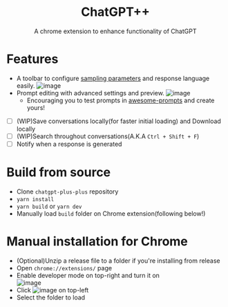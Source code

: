 <div align="center">
    <h1>ChatGPT++</h1>
    <span>A chrome extension to enhance functionality of ChatGPT</span>
</div>

# Features
- A toolbar to configure [sampling parameters](https://platform.openai.com/docs/api-reference/completions/create) and response language easily.
![image](https://user-images.githubusercontent.com/93891414/233942576-cd4cfd94-999e-453d-a835-36a1b5ad9e96.png)
- Prompt editing with advanced settings and preview.
![image](https://user-images.githubusercontent.com/93891414/233944697-eca46ea5-0a18-4d3c-9281-8e779740604f.png)
    - Encouraging you to test prompts in [awesome-prompts](https://github.com/f/awesome-chatgpt-prompts) and create yours!
- [ ] (WIP)Save conversations locally(for faster initial loading) and Download locally
- [ ] (WIP)Search throughout conversations(A.K.A `Ctrl + Shift + F`)
- [ ] Notify when a response is generated

# Build from source
- Clone `chatgpt-plus-plus` repository
- `yarn install`
- `yarn build` or `yarn dev`
- Manually load `build` folder on Chrome extension(following below!)

# Manual installation for Chrome
- (Optional)Unzip a release file to a folder if you're installing from release
- Open `chrome://extensions/` page
- Enable developer mode on top-right and turn it on \
![image](https://user-images.githubusercontent.com/93891414/233949930-de3d9f9c-4f99-415c-ba6c-737606f5973c.png)
- Click ![image](https://user-images.githubusercontent.com/93891414/233950956-e6006991-7563-4a58-9a77-f6bac5c3e174.png) on top-left
- Select the folder to load
